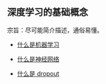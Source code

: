 ## 深度学习的基础概念

宗旨：尽可能简介描述，通俗易懂。

* [什么是机器学习](https://github.com/steveLauwh/DeepLearning-notebook/blob/master/Basic%20concepts/%E4%BB%80%E4%B9%88%E6%98%AF%E6%9C%BA%E5%99%A8%E5%AD%A6%E4%B9%A0.md)

* [什么是神经网络](https://github.com/steveLauwh/DeepLearning-notebook/blob/master/Basic%20concepts/%E4%BB%80%E4%B9%88%E6%98%AF%E7%A5%9E%E7%BB%8F%E7%BD%91%E7%BB%9C.md)

* [什么是 dropout](https://github.com/steveLauwh/DeepLearning-notebook/blob/master/Basic%20concepts/%E4%BB%80%E4%B9%88%E6%98%AF%20dropout.md)
